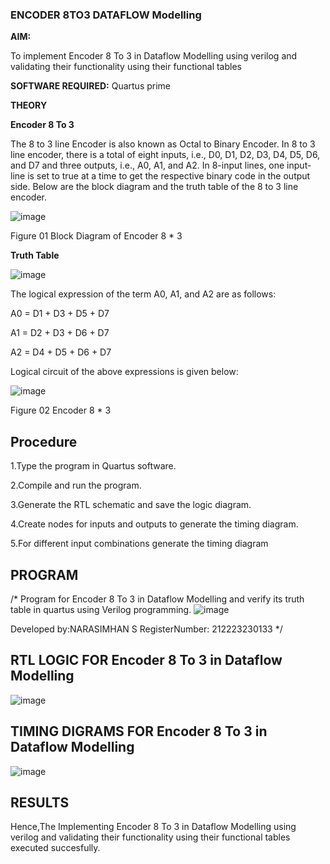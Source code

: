 ### ENCODER 8TO3 DATAFLOW Modelling

**AIM:**

To implement  Encoder 8 To 3 in Dataflow Modelling using verilog and validating their functionality using their functional tables

**SOFTWARE REQUIRED:** Quartus prime

**THEORY**

**Encoder 8 To 3**

The 8 to 3 line Encoder is also known as Octal to Binary Encoder. In 8 to 3 line encoder, there is a total of eight inputs, i.e., D0, D1, D2, D3, D4, D5, D6, and D7 and three outputs, i.e., A0, A1, and A2. In 8-input lines, one input-line is set to true at a time to get the respective binary code in the output side. Below are the block diagram and the truth table of the 8 to 3 line encoder.

![image](https://github.com/naavaneetha/ENCODER8TO3DATAFLOW/assets/154305477/0bc242c1-eb9e-4c47-afe5-30428470efc3)

Figure 01  Block Diagram of Encoder 8 * 3

**Truth Table**

![image](https://github.com/naavaneetha/ENCODER8TO3DATAFLOW/assets/154305477/35496b14-ae6e-4cd1-9abd-d6736b576575)

The logical expression of the term A0, A1, and A2 are as follows:

A0 = D1 + D3 + D5 + D7

A1 = D2 + D3 + D6 + D7

A2 = D4 + D5 + D6 + D7

Logical circuit of the above expressions is given below:

![image](https://github.com/naavaneetha/ENCODER8TO3DATAFLOW/assets/154305477/95acaee6-c873-4c75-89eb-ef09fb158053)

Figure 02  Encoder 8 * 3

## Procedure
1.Type the program in Quartus software.

2.Compile and run the program.

3.Generate the RTL schematic and save the logic diagram.

4.Create nodes for inputs and outputs to generate the timing diagram.

5.For different input combinations generate the timing diagram

## PROGRAM

/* Program for Encoder 8 To 3 in Dataflow Modelling and verify its truth table in quartus using Verilog programming. 
![image](https://github.com/Narasimhan05/ENCODER8TO3DATAFLOW/assets/132819871/90ef4765-0c84-4808-8f49-170f94ee3127)

Developed by:NARASIMHAN S
RegisterNumber: 212223230133
*/

## RTL LOGIC FOR Encoder 8 To 3 in Dataflow Modelling
![image](https://github.com/Narasimhan05/ENCODER8TO3DATAFLOW/assets/132819871/350017f5-b707-4986-9ea5-1c84bba3dd5f)

## TIMING DIGRAMS FOR Encoder 8 To 3 in Dataflow Modelling
![image](https://github.com/Narasimhan05/ENCODER8TO3DATAFLOW/assets/132819871/91668d73-ff1a-48b2-886f-346498b0579b)

## RESULTS
Hence,The Implementing Encoder 8 To 3 in Dataflow Modelling using verilog and validating their functionality using their functional tables executed succesfully.



